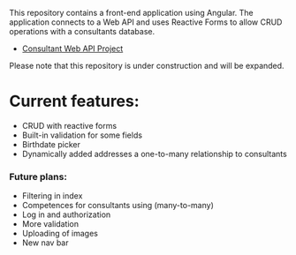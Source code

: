 This repository contains a front-end application using Angular. The application connects to a Web API and uses Reactive Forms to allow CRUD operations with a consultants database.

- [Consultant Web API Project](https://github.com/gustaf-a/Consultant-API-ASP.NET-Core-Solution)

Please note that this repository is under construction and will be expanded.

# Current features:

- CRUD with reactive forms
- Built-in validation for some fields
- Birthdate picker
- Dynamically added addresses a one-to-many relationship to consultants 

### Future plans:

- Filtering in index
- Competences for consultants using (many-to-many)
- Log in and authorization
- More validation 
- Uploading of images
- New nav bar
